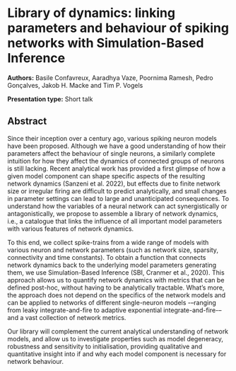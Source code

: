 # Library of dynamics: linking parameters and behaviour of spiking networks with Simulation-Based Inference

**Authors:** Basile Confavreux, Aaradhya Vaze, Poornima Ramesh, Pedro Gonçalves, Jakob H. Macke and Tim P. Vogels

**Presentation type:** Short talk

## Abstract

Since their inception over a century ago, various spiking neuron models have been proposed. Although we have a good understanding of how their parameters affect the behaviour of single neurons, a similarly complete intuition for how they affect the dynamics of connected groups of neurons is still lacking. Recent analytical work has provided a first glimpse of how a given model component can shape specific aspects of the resulting network dynamics (Sanzeni et al. 2022), but effects due to finite network size or irregular firing are difficult to predict analytically, and small changes in parameter settings can lead to large and unanticipated consequences. To understand how the variables of a neural network can act synergistically or antagonistically, we propose to assemble a library of network dynamics, i.e., a catalogue that links the influence of all important model parameters with various features of network dynamics.

To this end, we collect spike-trains from a wide range of models with various neuron and network parameters (such as network size, sparsity, connectivity and time constants). To obtain a function that connects network dynamics back to the underlying model parameters generating them, we use Simulation-Based Inference (SBI, Cranmer et al., 2020). This approach allows us to quantify network dynamics with metrics that can be defined post-hoc, without having to be analytically tractable. What’s more, the approach does not depend on the specifics of the network models and can be applied to networks of different single-neuron models -–ranging from leaky integrate-and-fire to adaptive exponential integrate-and-fire-– and a vast collection of network metrics.

Our library will complement the current analytical understanding of network models, and allow us to investigate properties such as model degeneracy, robustness and sensitivity to initialisation, providing qualitative and quantitative insight into if and why each model component is necessary for network behaviour.